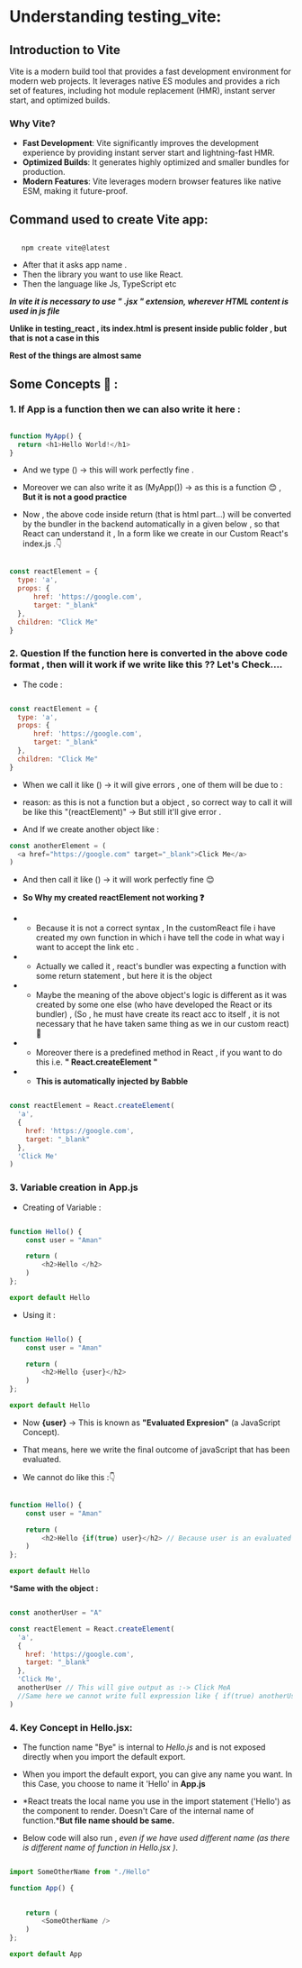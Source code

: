 # Understanding testing_vite:

## Introduction to Vite

Vite is a modern build tool that provides a fast development environment for modern web projects. It leverages native ES modules and provides a rich set of features, including hot module replacement (HMR), instant server start, and optimized builds.

### Why Vite?

- **Fast Development**: Vite significantly improves the development experience by providing instant server start and lightning-fast HMR.
- **Optimized Builds**: It generates highly optimized and smaller bundles for production.
- **Modern Features**: Vite leverages modern browser features like native ESM, making it future-proof.

## Command used to create Vite app:

```command

   npm create vite@latest 

```

- After that it asks app name .
- Then the library you want to use like React.
- Then the language like Js, TypeScript etc

***In vite it is necessary to use " .jsx " extension, wherever HTML content is used in js file***

**Unlike in testing_react , its index.html is present inside public folder , but that is not a case in this**

**Rest of the things are almost same**


## Some Concepts 🤩 : 

### 1. If App is a function then we can also write it here :

```javascript 

function MyApp() {
  return <h1>Hello World!</h1>
}

```
- And we type (<MyApp />) -> this will work perfectly fine .

- Moreover we can also write it as (MyApp()) -> as this is a function 😊 , **But it is not a good practice**

- Now , the above code inside return (that is html part...) will be converted by the bundler in the backend automatically in a  given below  , so that React can understand it , In a form like we create in our Custom React's index.js .👇

```javascript

const reactElement = {
  type: 'a',
  props: {
      href: 'https://google.com',
      target: "_blank"
  },
  children: "Click Me"
}

```

### 2. **Question** If the function here is converted in the above code format , then will it work if we write like this ?? Let's Check....

- The code :

```javascript

const reactElement = {
  type: 'a',
  props: {
      href: 'https://google.com',
      target: "_blank"
  },
  children: "Click Me"
}

```
- When we call it like (<reactElement />) -> it will give errors , one of them will be due to :
- reason: as this is not a function but a object , so correct way to call it will be like this "(reactElement)" -> But still it'll give error .

- And If we create another object like :

```javascript 
const anotherElement = (
  <a href="https://google.com" target="_blank">Click Me</a>
)

```
- And then call it like (<anotherElement />) -> it will work perfectly fine 😊

- **So Why my created reactElement not working ❓**
- - Because it is not a correct syntax , In the customReact file i have created my own function in which i have tell the code in what way i want to accept the link etc .

- - Actually we called it , react's bundler was expecting  a function with some return statement , but here it is the object 

- - Maybe the meaning of the above object's logic is different as it  was created by some one else (who have developed the React or its bundler) , (So , he must have create its react acc to itself , it is not necessary that he have taken same thing as we in our custom react)🤯

- - Moreover there is a predefined method in React , if you want to do this i.e. **" React.createElement "**
- - **This is automatically injected by Babble**

```javascript

const reactElement = React.createElement(
  'a',
  {
    href: 'https://google.com',
    target: "_blank"
  },
  'Click Me'
)

```

### 3. Variable creation in App.js

- Creating of Variable :

```javascript

function Hello() {
    const user = "Aman"

    return (
        <h2>Hello </h2>
    )
};

export default Hello

```

- Using it :

```javascript

function Hello() {
    const user = "Aman"

    return (
        <h2>Hello {user}</h2>
    )
};

export default Hello

```

- Now **{user}** -> This is known as **"Evaluated Expresion"** (a JavaScript Concept).

- That means, here we write the final outcome of javaScript that has been evaluated.

- We cannot do like this :👇

```javascript

function Hello() {
    const user = "Aman"

    return (
        <h2>Hello {if(true) user}</h2> // Because user is an evaluated expression , so we cannot pass full condition it , all this thing is done outside " RETURN ". 
    )
};

export default Hello

```

***Same with the object :**
```javascript

const anotherUser = "A"

const reactElement = React.createElement(
  'a',
  {
    href: 'https://google.com',
    target: "_blank"
  },
  'Click Me',
  anotherUser // This will give output as :-> Click MeA
  //Same here we cannot write full expression like { if(true) anotherUser } , because here ,. " anotherUser "  is an EVALUATED EXPRESSION. 
)

```
 
### 4. Key Concept in Hello.jsx:

- The function name "Bye" is internal to *Hello.js* and is not exposed directly when you import the default export.
- When you import the default export, you can give any name you want. In this Case, you choose to name it 'Hello' in **App.js**

- *React treats the local name you use in the import statement ('Hello') as the component to render. Doesn't Care of the internal name of function.***But file name should be same.**

- Below code will also run , *even if we have used different name (as there is different name of function in Hello.jsx )*.

```javascript

import SomeOtherName from "./Hello"

function App() {
    

    return (
        <SomeOtherName />
    )
};

export default App
```